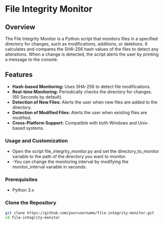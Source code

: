 # File Integrity Monitor

## Overview
The File Integrity Monitor is a Python script that monitors files in a specified directory for changes, such as modifications, additions, or deletions. It calculates and compares the SHA-256 hash values of the files to detect any alterations. When a change is detected, the script alerts the user by printing a message to the console.

## Features
- **Hash-based Monitoring:** Uses SHA-256 to detect file modifications.
- **Real-time Monitoring:** Periodically checks the directory for changes. (60 Seconds by default).
- **Detection of New Files:** Alerts the user when new files are added to the directory.
- **Detection of Modified Files:** Alerts the user when existing files are modified.
- **Cross-Platform Support:** Compatible with both Windows and Unix-based systems.

### Usage and Customization
- Open the script file_integrity_monitor.py and set the directory_to_monitor variable to the path of the directory you want to monitor.
- -You can change the monitoring interval by modifying the monitor_interval variable in seconds:


### Prerequisites
- Python 3.x

### Clone the Repository
```bash
git clone https://github.com/yourusername/file-integrity-monitor.git
cd file-integrity-monitor
